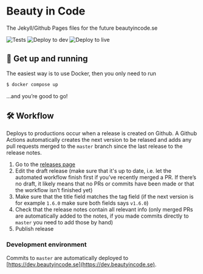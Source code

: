 # Beauty in Code

The Jekyll/Github Pages files for the future beautyincode.se

![Tests](https://github.com/LivingIT/beautyincode.se/workflows/Tests/badge.svg) ![Deploy to dev](https://github.com/LivingIT/beautyincode.se/workflows/Deploy%20to%20dev/badge.svg) ![Deploy to live](https://github.com/LivingIT/beautyincode.se/workflows/Deploy%20to%20live/badge.svg)

## 🐳 Get up and running

The easiest way is to use Docker, then you only need to run

~~~bash
$ docker compose up
~~~

…and you’re good to go!

## 🛠 Workflow

Deploys to productions occur when a release is created on Github. A Github Actions automatically creates the next version to be relased and adds any pull requests merged to the `master` branch since the last release to the release notes.

1. Go to the [releases page](https://github.com/LivingIT/beautyincode.se/releases)
2. Edit the draft release (make sure that it's up to date, i.e. let the automated workflow finish first if you’ve recently merged a PR. If there’s no draft, it likely means that no PRs or commits have been made or that the workflow isn’t finished yet)
3. Make sure that the title field matches the tag field (if the next version is for example `1.6.0` make sure both fields says `v1.6.0`)
4. Check that the release notes contain all relevant info (only merged PRs are automatically added to the notes, if you made commits directly to `master` you need to add those by hand)
5. Publish release

### Development environment

Commits to `master` are automatically deployed to [https://dev.beautyincode.se](https://dev.beautyincode.se).

